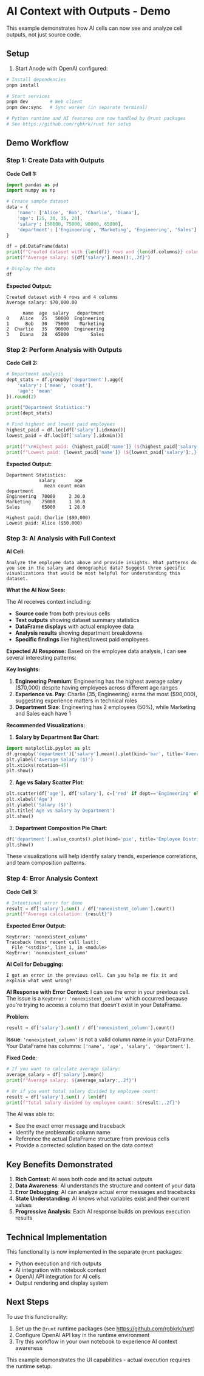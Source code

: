# AI Context with Outputs - Demo

This example demonstrates how AI cells can now see and analyze cell outputs, not
just source code.

## Setup

1. Start Anode with OpenAI configured:

```bash
# Install dependencies
pnpm install

# Start services
pnpm dev        # Web client
pnpm dev:sync   # Sync worker (in separate terminal)

# Python runtime and AI features are now handled by @runt packages
# See https://github.com/rgbkrk/runt for setup
```

## Demo Workflow

### Step 1: Create Data with Outputs

**Code Cell 1:**

```python
import pandas as pd
import numpy as np

# Create sample dataset
data = {
    'name': ['Alice', 'Bob', 'Charlie', 'Diana'],
    'age': [25, 30, 35, 28],
    'salary': [50000, 75000, 90000, 65000],
    'department': ['Engineering', 'Marketing', 'Engineering', 'Sales']
}

df = pd.DataFrame(data)
print(f"Created dataset with {len(df)} rows and {len(df.columns)} columns")
print(f"Average salary: ${df['salary'].mean():,.2f}")

# Display the data
df
```

**Expected Output:**

```
Created dataset with 4 rows and 4 columns
Average salary: $70,000.00

      name  age  salary   department
0    Alice   25   50000  Engineering
1      Bob   30   75000    Marketing
2  Charlie   35   90000  Engineering
3    Diana   28   65000        Sales
```

### Step 2: Perform Analysis with Outputs

**Code Cell 2:**

```python
# Department analysis
dept_stats = df.groupby('department').agg({
    'salary': ['mean', 'count'],
    'age': 'mean'
}).round(2)

print("Department Statistics:")
print(dept_stats)

# Find highest and lowest paid employees
highest_paid = df.loc[df['salary'].idxmax()]
lowest_paid = df.loc[df['salary'].idxmin()]

print(f"\nHighest paid: {highest_paid['name']} (${highest_paid['salary']:,})")
print(f"Lowest paid: {lowest_paid['name']} (${lowest_paid['salary']:,})")
```

**Expected Output:**

```
Department Statistics:
            salary       age
              mean count mean
department               
Engineering  70000     2 30.0
Marketing    75000     1 30.0
Sales        65000     1 28.0

Highest paid: Charlie ($90,000)
Lowest paid: Alice ($50,000)
```

### Step 3: AI Analysis with Full Context

**AI Cell:**

```
Analyze the employee data above and provide insights. What patterns do you see in the salary and demographic data? Suggest three specific visualizations that would be most helpful for understanding this dataset.
```

**What the AI Now Sees:**

The AI receives context including:

- **Source code** from both previous cells
- **Text outputs** showing dataset summary statistics
- **DataFrame displays** with actual employee data
- **Analysis results** showing department breakdowns
- **Specific findings** like highest/lowest paid employees

**Expected AI Response:** Based on the employee data analysis, I can see several
interesting patterns:

**Key Insights:**

1. **Engineering Premium**: Engineering has the highest average salary ($70,000)
   despite having employees across different age ranges
2. **Experience vs. Pay**: Charlie (35, Engineering) earns the most ($90,000),
   suggesting experience matters in technical roles
3. **Department Size**: Engineering has 2 employees (50%), while Marketing and
   Sales each have 1

**Recommended Visualizations:**

1. **Salary by Department Bar Chart**:

```python
import matplotlib.pyplot as plt
df.groupby('department')['salary'].mean().plot(kind='bar', title='Average Salary by Department')
plt.ylabel('Average Salary ($)')
plt.xticks(rotation=45)
plt.show()
```

2. **Age vs Salary Scatter Plot**:

```python
plt.scatter(df['age'], df['salary'], c=['red' if dept=='Engineering' else 'blue' if dept=='Marketing' else 'green' for dept in df['department']])
plt.xlabel('Age')
plt.ylabel('Salary ($)')
plt.title('Age vs Salary by Department')
plt.show()
```

3. **Department Composition Pie Chart**:

```python
df['department'].value_counts().plot(kind='pie', title='Employee Distribution by Department', autopct='%1.1f%%')
plt.show()
```

These visualizations will help identify salary trends, experience correlations,
and team composition patterns.

### Step 4: Error Analysis Context

**Code Cell 3:**

```python
# Intentional error for demo
result = df['salary'].sum() / df['nonexistent_column'].count()
print(f"Average calculation: {result}")
```

**Expected Error Output:**

```
KeyError: 'nonexistent_column'
Traceback (most recent call last):
  File "<stdin>", line 1, in <module>
KeyError: 'nonexistent_column'
```

**AI Cell for Debugging:**

```
I got an error in the previous cell. Can you help me fix it and explain what went wrong?
```

**AI Response with Error Context:** I can see the error in your previous cell.
The issue is a `KeyError: 'nonexistent_column'` which occurred because you're
trying to access a column that doesn't exist in your DataFrame.

**Problem**:

```python
result = df['salary'].sum() / df['nonexistent_column'].count()
```

**Issue**: `'nonexistent_column'` is not a valid column name in your DataFrame.
Your DataFrame has columns: `['name', 'age', 'salary', 'department']`.

**Fixed Code**:

```python
# If you want to calculate average salary:
average_salary = df['salary'].mean()
print(f"Average salary: ${average_salary:,.2f}")

# Or if you want total salary divided by employee count:
result = df['salary'].sum() / len(df)
print(f"Total salary divided by employee count: ${result:,.2f}")
```

The AI was able to:

- See the exact error message and traceback
- Identify the problematic column name
- Reference the actual DataFrame structure from previous cells
- Provide a corrected solution based on the data context

## Key Benefits Demonstrated

1. **Rich Context**: AI sees both code and its actual outputs
2. **Data Awareness**: AI understands the structure and content of your data
3. **Error Debugging**: AI can analyze actual error messages and tracebacks
4. **State Understanding**: AI knows what variables exist and their current
   values
5. **Progressive Analysis**: Each AI response builds on previous execution
   results

## Technical Implementation

This functionality is now implemented in the separate `@runt` packages:

- Python execution and rich outputs
- AI integration with notebook context
- OpenAI API integration for AI cells
- Output rendering and display system

## Next Steps

To use this functionality:

1. Set up the `@runt` runtime packages (see https://github.com/rgbkrk/runt)
2. Configure OpenAI API key in the runtime environment
3. Try this workflow in your own notebook to experience AI context awareness

This example demonstrates the UI capabilities - actual execution requires the
runtime setup.
